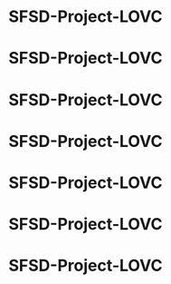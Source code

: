 # SFSD-Project-LOVC
# SFSD-Project-LOVC
# SFSD-Project-LOVC
# SFSD-Project-LOVC
# SFSD-Project-LOVC
# SFSD-Project-LOVC
# SFSD-Project-LOVC

